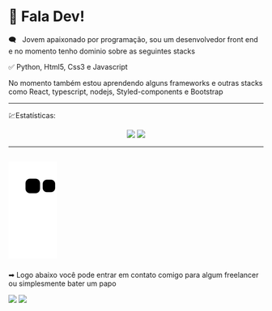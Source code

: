 # :wave: Fala Dev!&nbsp;
🗨 &nbsp; Jovem apaixonado por programação, sou um desenvolvedor front end e no momento tenho dominio sobre as seguintes stacks

✅ Python, Html5, Css3 e Javascript

No momento também estou aprendendo alguns frameworks e outras stacks como React, typescript, nodejs, Styled-components e Bootstrap 

---
💹Estatísticas:

<div align="center">
  <img height="180em" src="https://github-readme-stats.vercel.app/api?username=efernandev&show_icons=true&theme=tokyonight&include_all_commits=true&count_private=true"/>
  <img height="180em" src="https://github-readme-stats.vercel.app/api/top-langs/?username=efernandev&layout=compact&langs_count=7&theme=tokyonight"/>
</div>


--- 
 ![Snake animation](https://github.com/rafaballerini/rafaballerini/blob/output/github-contribution-grid-snake.svg)
--- 

➡ Logo abaixo você pode entrar em contato comigo para algum freelancer ou simplesmente bater um papo

[<img src="https://img.shields.io/badge/twitter-%231DA1F2.svg?&style=for-the-badge&logo=twitter&logoColor=white" />](https://twitter.com/crvg_fer8)
[<img src = "https://img.shields.io/badge/instagram-%23E4405F.svg?&style=for-the-badge&logo=instagram&logoColor=white">](https://www.instagram.com/dudu_crvg7/)





